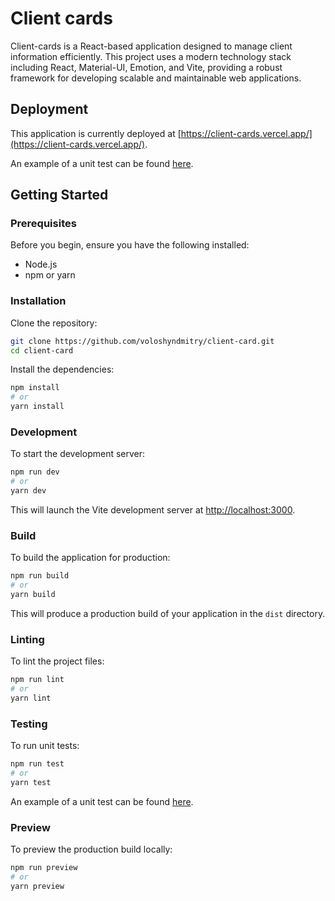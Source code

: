 # Client cards

Client-cards is a React-based application designed to manage client information efficiently. This project uses a modern technology stack including React, Material-UI, Emotion, and Vite, providing a robust framework for developing scalable and maintainable web applications.

## Deployment

This application is currently deployed at [https://client-cards.vercel.app/](https://client-cards.vercel.app/).

An example of a unit test can be found [here](https://github.com/voloshyndmitry/client-card/blob/main/src/components/Card/__tests__/Card.test.tsx).

## Getting Started

### Prerequisites

Before you begin, ensure you have the following installed:

- Node.js
- npm or yarn

### Installation

Clone the repository:

```bash
git clone https://github.com/voloshyndmitry/client-card.git
cd client-card
```

Install the dependencies:

```bash
npm install
# or
yarn install
```

### Development

To start the development server:

```bash
npm run dev
# or
yarn dev
```

This will launch the Vite development server at [http://localhost:3000](http://localhost:3000).

### Build

To build the application for production:

```bash
npm run build
# or
yarn build
```

This will produce a production build of your application in the `dist` directory.

### Linting

To lint the project files:

```bash
npm run lint
# or
yarn lint
```

### Testing

To run unit tests:

```bash
npm run test
# or
yarn test
```

An example of a unit test can be found [here](https://github.com/voloshyndmitry/client-card/blob/main/src/components/Card/__tests__/Card.test.tsx).

### Preview

To preview the production build locally:

```bash
npm run preview
# or
yarn preview
```
